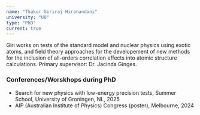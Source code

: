 ```yaml
---
name: "Thakur Giriraj Hiranandani"
university: "UQ"
type: "PhD"
current: true
---
```



Giri works on tests of the standard model and nuclear physics using exotic atoms, and field theory approaches for the developement of new methods for the inclusion of all-orders correlation effects into atomic structure calculations.
Primary supervisor: Dr. Jacinda Ginges.

### Conferences/Worskhops during PhD

* Search for new physics with low-energy precision tests, Summer School, University of Groningen, NL, 2025
* AIP (Australian Institute of Physics) Congress (poster), Melbourne, 2024

